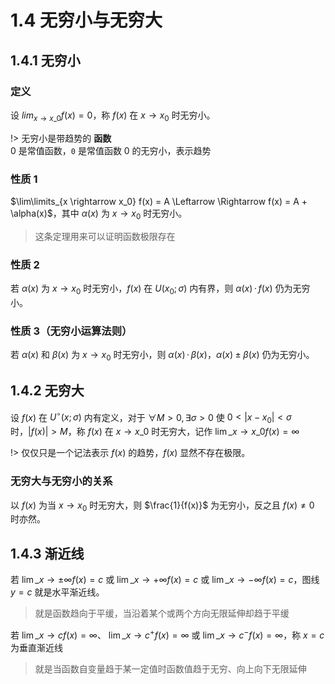 # 1.4 无穷小与无穷大

## 1.4.1 无穷小

### 定义

设 $lim_{x \rightarrow x\_0} f(x) = 0$，称 $f(x)$ 在 $x \rightarrow x_0$ 时无穷小。

!> 无穷小是带趋势的 **函数**<br>
0 是常值函数，`0` 是常值函数 0 的无穷小，表示趋势

### 性质 1

$\lim\limits_{x \rightarrow x_0} f(x) = A \Leftarrow \Rightarrow f(x) = A + \alpha(x)$，其中 $\alpha(x)$ 为 $x \rightarrow x_0$ 时无穷小。

> 这条定理用来可以证明函数极限存在

### 性质 2

若 $\alpha(x)$ 为 $x \rightarrow x_0$ 时无穷小，$f(x)$ 在 $U(x_0;\sigma)$ 内有界，则 $\alpha(x)\,\cdot\,f(x)$ 仍为无穷小。

### 性质 3（无穷小运算法则）

若 $\alpha(x)$ 和 $\beta(x)$ 为 $x \rightarrow x_0$ 时无穷小，则 $\alpha(x)\,\cdot\,\beta(x)$，$\alpha(x) \pm \beta(x)$ 仍为无穷小。

## 1.4.2 无穷大

设 $f(x)$ 在 $U^{\circ}(x;\sigma)$ 内有定义，对于 $\forall M > 0,\,\exists \sigma > 0$ 使 $0 < |x-x_0| < \sigma$ 时，$|f(x)| > M$，称 $f(x)$ 在 $x \rightarrow x\_0$ 时无穷大，记作 $\lim\limits\_{x \rightarrow x\_0}f(x) = \infty$

!> 仅仅只是一个记法表示 $f(x)$ 的趋势，$f(x)$ 显然不存在极限。

### 无穷大与无穷小的关系

以 $f(x)$ 为当 $x \rightarrow x_0$ 时无穷大，则 $\frac{1}{f(x)}$ 为无穷小，反之且 $f(x) \not = 0$ 时亦然。

## 1.4.3 渐近线

若 $\lim\limits\_{x \rightarrow \pm \infty}f(x) = c$ 或 $\lim\limits\_{x \rightarrow + \infty}f(x) = c$ 或 $\lim\limits\_{x \rightarrow - \infty}f(x) = c$，图线 $y = c$ 就是水平渐近线。

> 就是函数趋向于平缓，当沿着某个或两个方向无限延伸却趋于平缓

若 $\lim\limits\_{x \rightarrow c}f(x) = \infty$、 $\lim\limits\_{x \rightarrow c^+}f(x) = \infty$ 或 $\lim\limits\_{x \rightarrow c^-}f(x) = \infty$，称 $x = c$ 为垂直渐近线

> 就是当函数自变量趋于某一定值时函数值趋于无穷、向上向下无限延伸